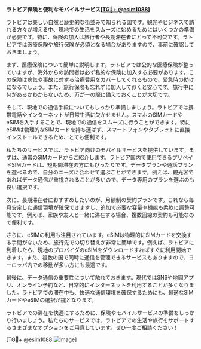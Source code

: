**ラトビア保険と便利なモバイルサービス[[TG💪+ @esim1088](https://t.me/s/esim1088)]**

ラトビアは美しい自然と歴史的な街並みで知られる国です。観光やビジネスで訪れる方々が増える中、現地での生活をスムーズに始めるためにはいくつかの準備が必要です。特に、保険の加入は旅行者や長期滞在者にとって不可欠です。ラトビアでは医療保険や旅行保険が必須となる場合がありますので、事前に確認しておきましょう。

まず、医療保険について簡単に説明します。ラトビアでは公的な医療保険が整っていますが、海外からの訪問者は必ず私的な保険に加入する必要があります。この保険は病気や事故に対する治療費用をカバーしてくれるもので、緊急時の助けになるでしょう。また、旅行保険も忘れずに加入しておくと安心です。旅行中に何があるかわからないため、万が一の際に備えておくことが大切です。

そして、現地での通信手段についてもしっかり準備しましょう。ラトビアでは携帯電話やインターネットが日常生活に欠かせません。スマホのSIMカードやeSIMを入手することで、現地での通信をスムーズに行うことができます。特にeSIMは物理的なSIMカードを持ち運ばず、スマートフォンやタブレットに直接インストールできるため、とても便利です。

私たちのサービスでは、ラトビア向けのモバイルサービスを提供しています。まずは、通常のSIMカードからご紹介します。ラトビア国内で使用できるプリペイドSIMカードは、短期間滞在の方にもぴったりです。データプランや通話プランを選べるので、自分のニーズに合わせて選ぶことができます。例えば、観光客であればデータ通信が重視されることが多いので、データ専用のプランを選ぶのも良い選択です。

次に、長期滞在者におすすめしたいのが、月額制の契約プランです。これなら毎月安定した通信環境が確保できますし、追加で必要な容量や機能も柔軟に調整可能です。例えば、家族や友人と一緒に滞在する場合、複数回線の契約も可能なので便利です。

さらに、eSIMの利用も注目されています。eSIMは物理的にSIMカードを交換する手間がないため、旅行先での切り替えが非常に簡単です。例えば、ラトビアに到着したら、現地のプロバイダのeSIMをダウンロードすればすぐに利用開始できます。また、複数の国で同時に通信を管理できるサービスもありますので、ヨーロッパ内での移動が多い方にも最適です。

最後に、データ通信の重要性について触れておきます。現代ではSNSや地図アプリ、オンライン予約など、日常的にインターネットを利用することが多くなりました。ラトビアでの滞在中も、快適な通信環境を確保するためにも、最適なSIMカードやeSIMの選択が鍵となります。

ラトビアでの滞在を快適にするために、保険やモバイルサービスの準備をしっかり行いましょう。私たちのサービスでは、ラトビアでの生活や旅行をサポートするさまざまなオプションをご用意しています。ぜひ一度ご相談ください！

[[TG💪+ @esim1088](https://t.me/s/esim1088) ![Image](https://i.postimg.cc/Y0z9fWf4/image.png)]